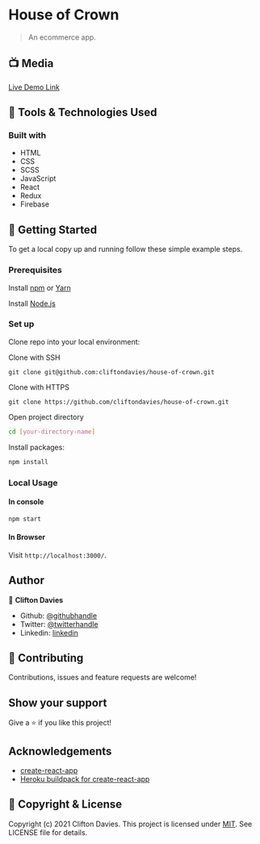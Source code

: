 # House of Crown

> An ecommerce app.

## :tv: Media

[Live Demo Link](https://house-of-crown.herokuapp.com/)

## :toolbox: Tools & Technologies Used

### Built with

- HTML
- CSS
- SCSS
- JavaScript
- React
- Redux
- Firebase

## :rocket: Getting Started

To get a local copy up and running follow these simple example steps.

### Prerequisites

Install [npm](https://www.npmjs.com/get-npm) or [Yarn](https://yarnpkg.com/cli/install)

Install [Node.js](https://nodejs.org/en/download/)

### Set up

Clone repo into your local environment:

Clone with SSH

```git
git clone git@github.com:cliftondavies/house-of-crown.git
```

Clone with HTTPS

```git
git clone https://github.com/cliftondavies/house-of-crown.git
```

Open project directory

```bash
cd [your-directory-name]
```

Install packages:

```javascript
npm install
```

### Local Usage

#### In console

```javascript
npm start
```

#### In Browser

Visit `http://localhost:3000/`.

## Author

👤 **Clifton Davies**

- Github: [@githubhandle](https://github.com/cliftondavies)
- Twitter: [@twitterhandle](https://twitter.com/cliftonaedavies)
- Linkedin: [linkedin](https://www.linkedin.com/in/clifton-davies-mbcs/)

## 🤝 Contributing

Contributions, issues and feature requests are welcome!

## Show your support

Give a ⭐️ if you like this project!

## Acknowledgements

- [create-react-app](https://github.com/facebook/create-react-app)
- [Heroku buildpack for create-react-app](https://github.com/mars/create-react-app-buildpack)

## 📝 Copyright & License

Copyright (c) 2021 Clifton Davies. This project is licensed under [MIT](https://opensource.org/licenses/MIT). See LICENSE file for details.
